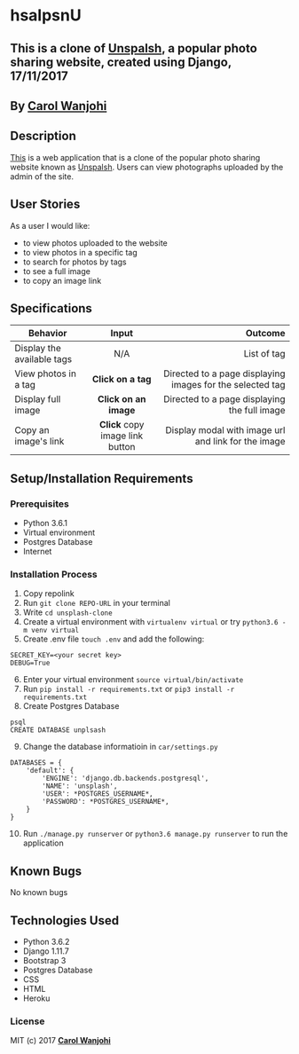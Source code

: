 # hsalpsnU
## This is a clone of [Unspalsh](https://unsplash.com/), a popular photo sharing website, created using Django, 17/11/2017


## By **[Carol Wanjohi](https://github.com/carolwanjohi)**

## Description
[This](https://django-unsplash-clone.herokuapp.com/) is a web application that is a clone of the popular photo sharing website known as [Unspalsh](https://unsplash.com/). Users can view photographs uploaded by the admin of the site.

## User Stories
As a user I would like:
* to view photos uploaded to the website
* to view photos in a specific tag
* to search for photos by tags
* to see a full image 
* to copy an image link

## Specifications
| Behavior        | Input           | Outcome  |
| ------------- |:-------------:| -----:|
| Display the available tags | N/A | List of tag |
| View photos in a tag | **Click on a tag** | Directed to a page displaying images for the selected tag |
| Display full image | **Click on an image** | Directed to a page displaying the full image |
| Copy an image's link | **Click** copy image link button | Display modal with image url and link for the image |

## Setup/Installation Requirements

### Prerequisites
* Python 3.6.1
* Virtual environment
* Postgres Database
* Internet


### Installation Process
1. Copy repolink
2. Run `git clone REPO-URL` in your terminal
3. Write `cd unsplash-clone`
4. Create a virtual environment with `virtualenv virtual` or try `python3.6 -m venv virtual`
5. Create .env file `touch .env` and add the following:
```
SECRET_KEY=<your secret key>
DEBUG=True
```
6. Enter your virtual environment `source virtual/bin/activate`
7. Run `pip install -r requirements.txt` or `pip3 install -r requirements.txt`
8. Create Postgres Database

```
psql
CREATE DATABASE unplsash
```
9. Change the database informatioin in `car/settings.py` 
```
DATABASES = {
    'default': {
        'ENGINE': 'django.db.backends.postgresql',
        'NAME': 'unsplash',
        'USER': *POSTGRES_USERNAME*,
        'PASSWORD': *POSTGRES_USERNAME*,
    }
}
``` 
10. Run `./manage.py runserver` or `python3.6 manage.py runserver` to run the application


## Known Bugs

 No known bugs

## Technologies Used
- Python 3.6.2
- Django 1.11.7
- Bootstrap 3
- Postgres Database
- CSS
- HTML
- Heroku

### License

MIT (c) 2017 **[Carol Wanjohi](https://github.com/carolwanjohi)**



